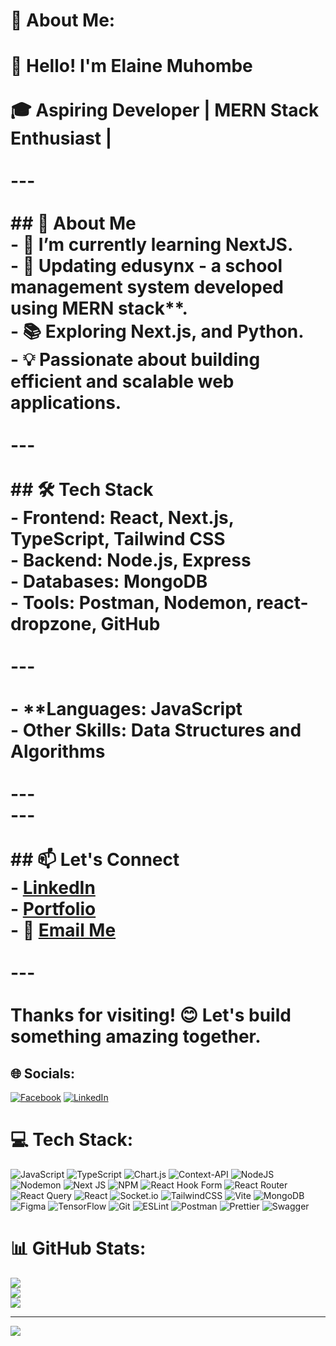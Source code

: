 # 💫 About Me:
# 👋 Hello! I'm Elaine Muhombe<br><br>🎓 Aspiring Developer | MERN Stack Enthusiast | <br><br>---<br><br>## 🚀 About Me<br>- 🌱 I’m currently learning **NextJS**.<br>- 🔭 Updating edusynx - a school management system  developed using MERN stack**.<br>- 📚 Exploring  **Next.js**, and **Python**.<br>- 💡 Passionate about building efficient and scalable web applications.<br>  <br>---<br><br>## 🛠️ Tech Stack<br>- **Frontend:** React, Next.js, TypeScript, Tailwind CSS<br>- **Backend:** Node.js, Express<br>- **Databases:** MongoDB<br>- **Tools:** Postman, Nodemon, react-dropzone, GitHub<br><br>---<br><br>- **Languages: JavaScript<br>- **Other Skills:** Data Structures and Algorithms<br><br>---<br>---<br><br>## 📫 Let's Connect<br>- [LinkedIn](https://www.linkedin.com/in/elaine-muhombe/)<br>- [Portfolio](https://www.elainees.dev/)<br>- 📧 [Email Me](emuhombe@gmail.com)<br><br>---<br><br>**Thanks for visiting! 😊 Let's build something amazing together.**<br>


## 🌐 Socials:
[![Facebook](https://img.shields.io/badge/Facebook-%231877F2.svg?logo=Facebook&logoColor=white)](https://facebook.com/emuhombe) [![LinkedIn](https://img.shields.io/badge/LinkedIn-%230077B5.svg?logo=linkedin&logoColor=white)](https://linkedin.com/in/elaine-muhombe) 

# 💻 Tech Stack:
![JavaScript](https://img.shields.io/badge/javascript-%23323330.svg?style=for-the-badge&logo=javascript&logoColor=%23F7DF1E) ![TypeScript](https://img.shields.io/badge/typescript-%23007ACC.svg?style=for-the-badge&logo=typescript&logoColor=white) ![Chart.js](https://img.shields.io/badge/chart.js-F5788D.svg?style=for-the-badge&logo=chart.js&logoColor=white) ![Context-API](https://img.shields.io/badge/Context--Api-000000?style=for-the-badge&logo=react) ![NodeJS](https://img.shields.io/badge/node.js-6DA55F?style=for-the-badge&logo=node.js&logoColor=white) ![Nodemon](https://img.shields.io/badge/NODEMON-%23323330.svg?style=for-the-badge&logo=nodemon&logoColor=%BBDEAD) ![Next JS](https://img.shields.io/badge/Next-black?style=for-the-badge&logo=next.js&logoColor=white) ![NPM](https://img.shields.io/badge/NPM-%23CB3837.svg?style=for-the-badge&logo=npm&logoColor=white) ![React Hook Form](https://img.shields.io/badge/React%20Hook%20Form-%23EC5990.svg?style=for-the-badge&logo=reacthookform&logoColor=white) ![React Router](https://img.shields.io/badge/React_Router-CA4245?style=for-the-badge&logo=react-router&logoColor=white) ![React Query](https://img.shields.io/badge/-React%20Query-FF4154?style=for-the-badge&logo=react%20query&logoColor=white) ![React](https://img.shields.io/badge/react-%2320232a.svg?style=for-the-badge&logo=react&logoColor=%2361DAFB) ![Socket.io](https://img.shields.io/badge/Socket.io-black?style=for-the-badge&logo=socket.io&badgeColor=010101) ![TailwindCSS](https://img.shields.io/badge/tailwindcss-%2338B2AC.svg?style=for-the-badge&logo=tailwind-css&logoColor=white) ![Vite](https://img.shields.io/badge/vite-%23646CFF.svg?style=for-the-badge&logo=vite&logoColor=white) ![MongoDB](https://img.shields.io/badge/MongoDB-%234ea94b.svg?style=for-the-badge&logo=mongodb&logoColor=white) ![Figma](https://img.shields.io/badge/figma-%23F24E1E.svg?style=for-the-badge&logo=figma&logoColor=white) ![TensorFlow](https://img.shields.io/badge/TensorFlow-%23FF6F00.svg?style=for-the-badge&logo=TensorFlow&logoColor=white) ![Git](https://img.shields.io/badge/git-%23F05033.svg?style=for-the-badge&logo=git&logoColor=white) ![ESLint](https://img.shields.io/badge/ESLint-4B3263?style=for-the-badge&logo=eslint&logoColor=white) ![Postman](https://img.shields.io/badge/Postman-FF6C37?style=for-the-badge&logo=postman&logoColor=white) ![Prettier](https://img.shields.io/badge/prettier-%23F7B93E.svg?style=for-the-badge&logo=prettier&logoColor=black) ![Swagger](https://img.shields.io/badge/-Swagger-%23Clojure?style=for-the-badge&logo=swagger&logoColor=white)
# 📊 GitHub Stats:
![](https://github-readme-stats.vercel.app/api?username=elamuhombe&theme=dark&hide_border=false&include_all_commits=false&count_private=false)<br/>
![](https://github-readme-streak-stats.herokuapp.com/?user=elamuhombe&theme=dark&hide_border=false)<br/>
![](https://github-readme-stats.vercel.app/api/top-langs/?username=elamuhombe&theme=dark&hide_border=false&include_all_commits=false&count_private=false&layout=compact)

---
[![](https://visitcount.itsvg.in/api?id=elamuhombe&icon=0&color=0)](https://visitcount.itsvg.in)

<!-- Proudly created with GPRM ( https://gprm.itsvg.in ) -->
